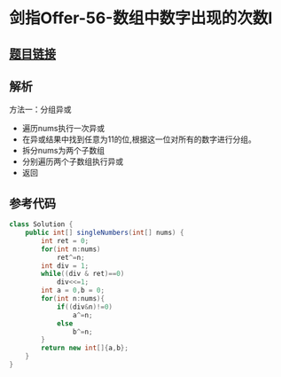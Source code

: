 # 剑指Offer-56-数组中数字出现的次数I

## [题目链接](https://leetcode-cn.com/problems/shu-zu-zhong-shu-zi-chu-xian-de-ci-shu-lcof/)

## 解析

方法一：分组异或
- 遍历nums执行一次异或
- 在异或结果中找到任意为11的位,根据这一位对所有的数字进行分组。
- 拆分nums为两个子数组
- 分别遍历两个子数组执行异或
- 返回


## 参考代码
```Java
class Solution {
    public int[] singleNumbers(int[] nums) {
        int ret = 0;
        for(int n:nums)
            ret^=n;
        int div = 1;
        while((div & ret)==0)
            div<<=1;
        int a = 0,b = 0;
        for(int n:nums){
            if((div&n)!=0)
                a^=n;
            else
                b^=n;
        }
        return new int[]{a,b};
    }
}
```